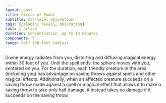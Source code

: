 ```yaml
---
layout: post
title: Circle of Power
subtitle: 5th-level abjuration
tags: [paladin, level5, abjuration]
cast: 1 action
duration: Concentration, up to 10 minutes
components: V
range: Self (30-foot radius)
---
```

Divine energy radiates from you, distorting and diffusing magical energy within 30 feet of you. Until the spell ends, the sphere moves with you, centered on you. For the duration, each friendly creature in the area (including you) has advantage on saving throws against spells and other magical effects. Additionally, when an affected creature succeeds on a saving throw made against a spell or magical effect that allows it to make a saving throw to take only half damage, it instead takes no damage if it succeeds on the saving throw.
